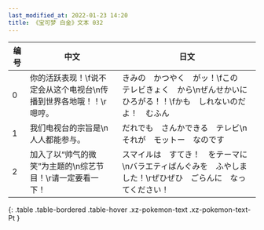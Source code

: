 ```yaml
---
last_modified_at: 2022-01-23 14:20
title: 《宝可梦 白金》文本 032
---
```

| 编号 | 中文 | 日文 |
| ---- | ---- | ---- |
| 0 | 你的活跃表现！\f说不定会从这个电视台\n传播到世界各地哦！！\r嗯哼。 | きみの　かつやく　がッ！\fこの　テレビきょく　から\nぜんせかいに　ひろがる！！\fかも　しれないのだよ！　むふん |
| 1 | 我们电视台的宗旨是\n人人都能参与。 | だれでも　さんかできる　テレビ\nそれが　モットー　なのです |
| 2 | 加入了以“帅气的微笑”为主题的\n综艺节目！\r请一定要看一下！ | スマイルは　すてき！　をテーマに\nバラエティばんぐみを　ふやしました！\rぜひぜひ　ごらんに　なってください！ |
{: .table .table-bordered .table-hover .xz-pokemon-text .xz-pokemon-text-Pt }